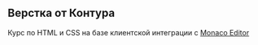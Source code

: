 ## Верстка от Контура

Курс по HTML и CSS на базе клиентской интеграции с [Monaco Editor](http://html-tasks.vercel.app/markup-tasks)
